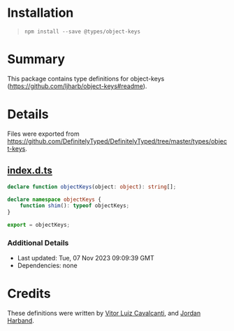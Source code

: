# Installation
> `npm install --save @types/object-keys`

# Summary
This package contains type definitions for object-keys (https://github.com/ljharb/object-keys#readme).

# Details
Files were exported from https://github.com/DefinitelyTyped/DefinitelyTyped/tree/master/types/object-keys.
## [index.d.ts](https://github.com/DefinitelyTyped/DefinitelyTyped/tree/master/types/object-keys/index.d.ts)
````ts
declare function objectKeys(object: object): string[];

declare namespace objectKeys {
    function shim(): typeof objectKeys;
}

export = objectKeys;

````

### Additional Details
 * Last updated: Tue, 07 Nov 2023 09:09:39 GMT
 * Dependencies: none

# Credits
These definitions were written by [Vitor Luiz Cavalcanti](https://github.com/VitorLuizC), and [Jordan Harband](https://github.com/ljharb).
